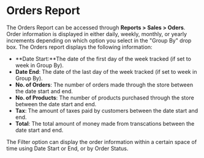 Orders Report
=============

The Orders Report can be accessed through **Reports > Sales > Oders**. Order information is displayed in either daily, weekly, monthly, or yearly increments depending on which option you select in the "Group By" drop box. The Orders report displays the following information:

- **Date Start:**The date of the first day of the week tracked (if set to week in Group By).
- **Date End**: The date of the last day of the week tracked (if set to week in Group By).
- **No. of Orders**: The number of orders made through the store between the date start and end.
- **No. of Products**: The number of products purchased through the store between the date start and end.
- **Tax**: The amount of taxes paid by customers between the date start and end.
- **Total**: The total amount of money made from transcations between the date start and end.

The Filter option can display the order information within a certain space of time using Date Start or End, or by Order Status.